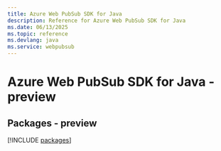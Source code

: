 ```yaml
---
title: Azure Web PubSub SDK for Java
description: Reference for Azure Web PubSub SDK for Java
ms.date: 06/13/2025
ms.topic: reference
ms.devlang: java
ms.service: webpubsub
---
```

# Azure Web PubSub SDK for Java - preview
## Packages - preview
[!INCLUDE [packages](web-pubsub-index.md)]
